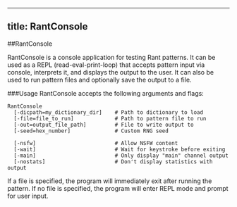 ----
title: RantConsole
----

##RantConsole

RantConsole is a console application for testing Rant patterns. It can be used as a REPL (read-eval-print-loop) that accepts pattern input via console, interprets it, and displays the output to the user.
It can also be used to run pattern files and optionally save the output to a file.

###Usage
RantConsole accepts the following arguments and flags:
```
RantConsole
  [-dicpath=my_dictionary_dir]    # Path to dictionary to load
  [-file=file_to_run]             # Path to pattern file to run
  [-out=output_file_path]         # File to write output to
  [-seed=hex_number]              # Custom RNG seed

  [-nsfw]                         # Allow NSFW content
  [-wait]                         # Wait for keystroke before exiting
  [-main]                         # Only display "main" channel output
  [-nostats]                      # Don't display statistics with output
```

If a file is specified, the program will immediately exit after running the pattern.
If no file is specified, the program will enter REPL mode and prompt for user input.
